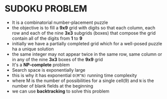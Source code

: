 # SUDOKU PROBLEM

- It is a combinatorial number-placement puzzle
- the objective is to fill a **9x9** grid with digits so that each column, each row and each of the nine **3x3** subgrids (boxes) that compose the grid contain all of the digits from **1** to **9**
- initially we have a partially completed grid which for a well-posed puzzle ha a unique solution
- the same integer may not appear twice in the same row, same column or in any of the nine **3x3** boxes of the **9x9** grid
- It's a **NP-complete** problem
- Search space is exponentially large
- this is why it has exponential `O(M^N)` running time complexity
- where M is the number of possibilities for a single cell(9) and `N` is the number of blank fields at the beginning
- we can use **backtracking** to solve this problem